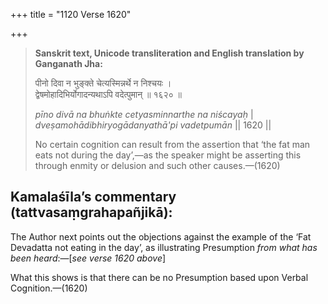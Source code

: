 +++
title = "1120 Verse 1620"

+++
> **Sanskrit text, Unicode transliteration and English translation by Ganganath Jha:** 
>
> पीनो दिवा न भुङ्क्ते चेत्यस्मिन्नर्थे न निश्चयः ।  
> द्वेषमोहादिभिर्योगादन्यथाऽपि वदेत्पुमान् ॥ १६२० ॥ 
>
> *pīno divā na bhuṅkte cetyasminnarthe na niścayaḥ* \|  
> *dveṣamohādibhiryogādanyathā'pi vadetpumān* \|\| 1620 \|\| 
>
> No certain cognition can result from the assertion that ‘the fat man eats not during the day’,—as the speaker might be asserting this through enmity or delusion and such other causes.—(1620)



## Kamalaśīla’s commentary (tattvasaṃgrahapañjikā):

The Author next points out the objections against the example of the ‘Fat Devadatta not eating in the day’, as illustrating Presumption *from what has been heard*:—[*see verse 1620 above*]

What this shows is that there can be no Presumption based upon Verbal Cognition.—(1620)


